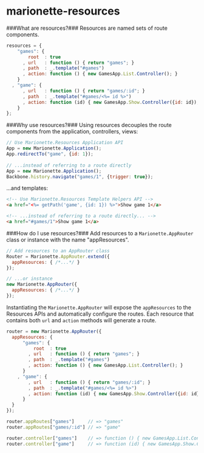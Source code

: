 marionette-resources
====================

###What are resources?###
Resources are named sets of route components.

```js
resources = {
    "games": {
        root  : true
      , url   : function () { return "games"; }
      , path  : _.template("#games")
      , action: function () { new GamesApp.List.Controller(); }
    }
  , "game": {
      , url   : function () { return "games/:id"; }
      , path  : _.template("#games/<%= id %>")
      , action: function (id) { new GamesApp.Show.Controller({id: id}); }
    }
};
```

###Why use resources?###
Using resources decouples the route components from the application, controllers, views:

```js
// Use Marionette.Resources Application API
App = new Marionette.Application();
App.redirectTo("game", {id: 1});
    
// ...instead of referring to a route directly
App = new Marionette.Application();
Backbone.history.navigate("games/1", {trigger: true});
```
...and templates:

```html
<!-- Use Marionette.Resources Template Helpers API -->
<a href="<%= getPath('game', {id: 1}) %>">Show game 1</a>

<!-- ...instead of referring to a route directly... -->
<a href="#games/1">Show game 1</a>
```

###How do I use resources?###
Add resources to a `Marionette.AppRouter` class or instance with the name "appResources".

```js
// Add resources to an AppRouter class
Router = Marionette.AppRouter.extend({
  appResources: { /*...*/ }
});

// ...or instance
new Marionette.AppRouter({
  appResources: { /*...*/ }
});

```

Instantiating the `Marionette.AppRouter` will expose the `appResources` to the Resources APIs and automatically configure the routes. Each resource that contains both `url` and `action` methods will generate a route.

```js
router = new Marionette.AppRouter({
  appResources: {
      "games": {
          root  : true
        , url   : function () { return "games"; }
        , path  : _.template("#games")
        , action: function () { new GamesApp.List.Controller(); }
      }
    , "game": {
        , url   : function () { return "games/:id"; }
        , path  : _.template("#games/<%= id %>")
        , action: function (id) { new GamesApp.Show.Controller({id: id}); }
      }
  }
});

router.appRoutes["games"]     // => "games"
router.appRoutes["games/:id"] // => "game"

router.controller["games"]    // => function () { new GamesApp.List.Controller(); }
router.controller["game"]     // => function (id) { new GamesApp.Show.Controller({id: id}); }
```
